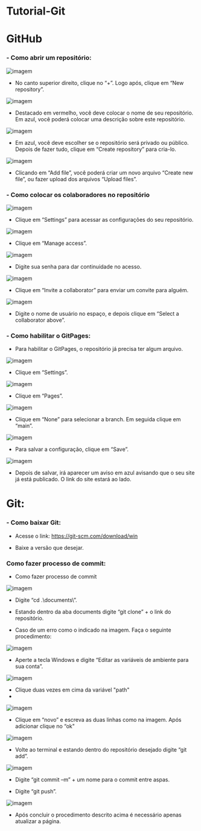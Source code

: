 # Tutorial-Git
# GitHub 
### - Como abrir um repositório:

![imagem](imagem/img1.jpg)

- No canto superior direito, clique no “+”. Logo após, clique em “New repository”.

![imagem](imagem/img2.jpg)

- Destacado em vermelho, você deve colocar o nome de seu repositório. Em azul, você poderá colocar uma descrição sobre este repositório.

![imagem](imagem/img3.jpg)

- Em azul, você deve escolher se o repositório será privado ou público. Depois de fazer tudo, clique em “Create repository” para cria-lo.

![imagem](imagem/img4.jpg)

- Clicando em “Add file”, você poderá criar um novo arquivo “Create new file”, ou fazer upload dos arquivos “Upload files”.

### - Como colocar os colaboradores no repositório

![imagem](imagem/img5.jpg)

- Clique em “Settings” para acessar as configurações do seu repositório.

![imagem](imagem/img6.jpg)

- Clique em “Manage access”.

![imagem](imagtyhfem/img7.jpg)

- Digite sua senha para dar continuidade no acesso.

![imagem](imagem/img8.jpg)

- Clique em “Invite a collaborator” para enviar um convite para alguém.

![imagem](imagem/img9.jpg)

- Digite o nome de usuário no espaço, e depois clique em “Select a collaborator above”.


### - Como habilitar o GitPages:

- Para habilitar o GitPages, o repositório já precisa ter algum arquivo.

![imagem](imagem/img10.jpg)

- Clique em “Settings”.

![imagem](imagem/img11.jpg)

- Clique em “Pages”.

![imagem](imagem/img12.jpg)

- Clique em “None” para selecionar a branch. Em seguida clique em “main”.

![imagem](imagem/img13.jpg)

- Para salvar a configuração, clique em “Save”.

![imagem](imagem/img14.jpg)

- Depois de salvar, irá aparecer um aviso em azul avisando que o seu site já está publicado. O link do site estará ao lado.



# Git:
### - Como baixar Git:
- Acesse o link: https://git-scm.com/download/win

- Baixe a versão que desejar.


### Como fazer processo de commit:

- Como fazer processo de commit

![imagem](imagem/img15.jpg)

- Digite “cd .\documents\”.


- Estando dentro da aba documents digite “git clone” + o link do repositório.


- Caso de um erro como o indicado na imagem. Faça o seguinte procedimento:

![imagem](imagem/img16.jpg)

- Aperte a tecla Windows e digite “Editar as variáveis de ambiente para sua conta”.

![imagem](imagem/img17.jpg)

- Clique duas vezes em cima da variável "path"
- 
![imagem](imagem/img18.jpg)

-  Clique em “novo” e escreva as duas linhas como na imagem. Após adicionar clique no “ok"

![imagem](imagem/img19.jpg)

-  Volte ao terminal e estando dentro do repositório desejado digite “git add”.

![imagem](imagem/img20.jpg)

- Digite “git commit –m” + um nome para o commit entre aspas.

- Digite “git push”.

![imagem](imagem/img21.jpg)

-  Após concluir o procedimento descrito acima é necessário apenas atualizar a página.


